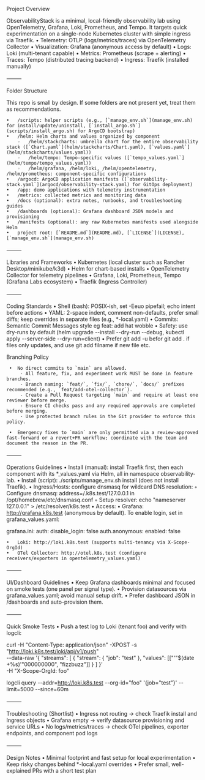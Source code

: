 Project Overview

ObservabilityStack is a minimal, local-friendly observability lab using OpenTelemetry, Grafana, Loki, Prometheus, and Tempo. It targets quick experimentation on a single-node Kubernetes cluster with simple ingress via Traefik.
	•	Telemetry: OTLP (logs/metrics/traces) via OpenTelemetry Collector
	•	Visualization: Grafana (anonymous access by default)
	•	Logs: Loki (multi-tenant capable)
	•	Metrics: Prometheus (scrape + alerting)
	•	Traces: Tempo (distributed tracing backend)
	•	Ingress: Traefik (installed manually)

⸻

Folder Structure

This repo is small by design. If some folders are not present yet, treat them as recommendations.

    •	/scripts: helper scripts (e.g., [`manage_env.sh`](manage_env.sh) for install/update/uninstall, [`install_argo.sh`](scripts/install_argo.sh) for ArgoCD bootstrap)
    •	/helm: Helm charts and values organized by component
        ◦	/helm/stackcharts: umbrella chart for the entire observability stack ([`Chart.yaml`](helm/stackcharts/Chart.yaml), [`values.yaml`](helm/stackcharts/values.yaml))
        ◦	/helm/tempo: Tempo-specific values ([`tempo_values.yaml`](helm/tempo/tempo_values.yaml))
        ◦	/helm/grafana, /helm/loki, /helm/opentelemetry, /helm/prometheus: component-specific configurations
    •	/argocd: ArgoCD application manifests ([`observability-stack.yaml`](argocd/observability-stack.yaml) for GitOps deployment)
    •	/app: demo applications with telemetry instrumentation
    •	/metrics: collected metrics and monitoring data
    •	/docs (optional): extra notes, runbooks, and troubleshooting guides  
    •	/dashboards (optional): Grafana dashboard JSON models and provisioning
    •	/manifests (optional): any raw Kubernetes manifests used alongside Helm
    •	project root: [`README.md`](README.md), [`LICENSE`](LICENSE), [`manage_env.sh`](manage_env.sh)

⸻

Libraries and Frameworks
	•	Kubernetes (local cluster such as Rancher Desktop/minikube/k3d)
	•	Helm for chart-based installs
	•	OpenTelemetry Collector for telemetry pipelines
	•	Grafana, Loki, Prometheus, Tempo (Grafana Labs ecosystem)
	•	Traefik (Ingress Controller)

⸻

Coding Standards
	•	Shell (bash): POSIX-ish, set -Eeuo pipefail; echo intent before actions
	•	YAML: 2-space indent, comment non-defaults, prefer small diffs; keep overrides in separate files (e.g., *-local.yaml)
	•	Commits: Semantic Commit Messages style eg feat: add hat wobble
	•	Safety: use dry-runs by default (helm upgrade --install --dry-run --debug, kubectl apply --server-side --dry-run=client)
	•	Prefer git add -u befor git add . if files only updates, and use git add filname if new file etc.

Branching Policy

	 •  No direct commits to `main` are allowed.
		 - All feature, fix, and experiment work MUST be done in feature branches.
		 - Branch naming: `feat/`, `fix/`, `chore/`, `docs/` prefixes recommended (e.g., `feat/add-otel-collector`).
		 - Create a Pull Request targeting `main` and require at least one reviewer before merge.
		 - Ensure CI checks pass and any required approvals are completed before merging.
		 - Use protected branch rules in the Git provider to enforce this policy.

	 •  Emergency fixes to `main` are only permitted via a review-approved fast-forward or a revert+PR workflow; coordinate with the team and document the reason in the PR.

⸻

Operations Guidelines
	•	Install (manual): install Traefik first, then each component with its *_values.yaml via Helm, all in namespace observability-lab.
	•	Install (script): ./scripts/manage_env.sh install (does not install Traefik).
	•	Ingress/Hosts: configure dnsmasq for wildcard DNS resolution:
		◦	Configure dnsmasq: address=/.k8s.test/127.0.0.1 in /opt/homebrew/etc/dnsmasq.conf
		◦	Setup resolver: echo "nameserver 127.0.0.1" > /etc/resolver/k8s.test
	•	Access:
	•	Grafana: http://grafana.k8s.test (anonymous by default). To enable login, set in grafana_values.yaml:

grafana.ini:
  auth:
    disable_login: false
  auth.anonymous:
    enabled: false


	•	Loki: http://loki.k8s.test (supports multi-tenancy via X-Scope-OrgId)
	•	OTel Collector: http://otel.k8s.test (configure receivers/exporters in opentelemetry_values.yaml)

⸻

UI/Dashboard Guidelines
	•	Keep Grafana dashboards minimal and focused on smoke tests (one panel per signal type).
	•	Provision datasources via grafana_values.yaml; avoid manual setup drift.
	•	Prefer dashboard JSON in /dashboards and auto-provision them.

⸻

Quick Smoke Tests
	•	Push a test log to Loki (tenant foo) and verify with logcli:

curl -H "Content-Type: application/json" -XPOST -s \
"http://loki.k8s.test/loki/api/v1/push" \
--data-raw '{
  "streams": [
    {
      "stream": { "job": "test" },
      "values": [["'"$(date +%s)'"000000000", "fizzbuzz"]]
    }
  ]
}' \
-H "X-Scope-OrgId: foo"

logcli query --addr=http://loki.k8s.test --org-id="foo" '{job="test"}' --limit=5000 --since=60m



⸻

Troubleshooting (Shortlist)
	•	Ingress not routing → check Traefik install and Ingress objects
	•	Grafana empty → verify datasource provisioning and service URLs
	•	No logs/metrics/traces → check OTel pipelines, exporter endpoints, and component pod logs

⸻

Design Notes
	•	Minimal footprint and fast setup for local experimentation
	•	Keep risky changes behind *-local.yaml overrides
	•	Prefer small, well-explained PRs with a short test plan